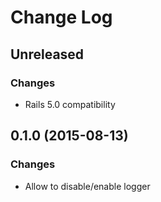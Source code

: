 # Change Log

## Unreleased
### Changes
- Rails 5.0 compatibility

## 0.1.0 (2015-08-13)
### Changes
- Allow to disable/enable logger
